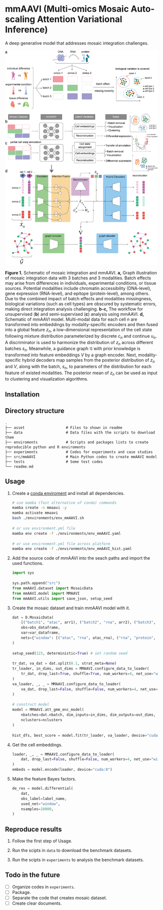 # mmAAVI (Multi-omics Mosaic Auto-scaling Attention Variational Inference)

A deep generative model that addresses mosaic integration challenges.

![Figure 1](asset/Figure1-V6.png)

**Figure 1.** Schematic of mosaic integration and mmAAVI. **a,** Graph illustration of mosaic integration data with 3 batches and 3 modalities. Batch effects may arise from differences in individuals, experimental conditions, or tissue sources. Potential modalities include chromatin accessibility (DNA-level), gene expression (RNA-level), and epitope (protein-level), among others. Due to the combined impact of batch effects and modalities missingness, biological variations (such as cell types) are obscured by systematic errors, making direct integration analysis challenging. **b-c,** The workflow for unsupervised (**b**) and semi-supervised (**c**) analysis using mmAAVI. **d,** Schematic of mmAAVI model. Multi-modal data for each cell $n$ are transformed into embeddings by modality-specific encoders and then fused into a global feature $z_n$, a low-dimensional representation of the cell state following mixture distribution parameterized by discrete $c_n$ and continue $u_n$. A discriminator is used to harmonize the distribution of $z_n$ across different batches $s_n$. Meanwhile, a guidance graph $\mathcal{G}$ with prior knowledge is transformed into feature embeddings $V$ by a graph encoder. Next, modality-specific hybrid decoders map samples from the posterior distribution of $z_n$ and $V$, along with the batch, $s_n$, to parameters of the distribution for each feature of existed modalities. The posterior mean of $z_n$ can be used as input to clustering and visualization algorithms.

## Installation


## Directory structure

```
.
├── asset                   # Files to shown in readme
├── data                    # Data files with the scripts to download them
├── enviroments             # Scripts and packages lists to create reproducible python and R enviroments
├── experiments             # Codes for experiments and case studies
├── src/mmAAVI              # Main Python codes to create mmAAVI model
├── tests                   # Some test codes
└── readme.md
```

## Usage

1. Create a [conda enviroment](https://conda.io/projects/conda/en/latest/user-guide/tasks/manage-environments.html) and install all dependencies.

   ```bash
   # use mamba (fast alternative of conda) commands
   mamba create -n mmaavi -y
   mamba activate mmaavi
   bash ./environments/env_mmAAVI.sh

   # or use environment.yml file
   mamba env create -f ./environments/env_mmAAVI.yaml

   # or use environment.yml file across platform
   mamba env create -f ./environments/env_mmAAVI_hist.yaml
   ```

2. Add the source code of mmAAVI into the seach paths and import the used functions.

   ```python
   import sys

   sys.path.append("src")
   from mmAAVI.dataset import MosaicData
   from mmAAVI.model import MMAAVI
   from mmAAVI.utils import save_json, setup_seed
   ```

3. Create the mosaic dataset and train mmAAVI model with it.

   ```python
   dat = D.MosaicData(
       [("batch1", "atac", arr1), ("batch2", "rna", arr2), ("batch3", "protein", arr3)],
       obs=obs_dataframe,
       var=var_dataframe,
       nets={"window": [("atac", "rna", atac_rna), ("rna", "protein", rna_protein)]}
   )

   setup_seed(123, deterministic=True) # set random seed

   tr_dat, va_dat = dat.split(0.1, strat_meta=None)
   tr_loader, in_dims, out_dims = MMAAVI.configure_data_to_loader(
       tr_dat, drop_last=True, shuffle=True, num_workers=4, net_use="window",
   )
   va_loader, _, _ = MMAAVI.configure_data_to_loader(
       va_dat, drop_last=False, shuffle=False, num_workers=4, net_use="window",
   )

   # construct model
   model = MMAAVI.att_gmm_enc_model(
       nbatches=dat.nbatch, dim_inputs=in_dims, dim_outputs=out_dims,
       nclusters=nclusters
   )

   hist_dfs, best_score = model.fit(tr_loader, va_loader, device="cuda:0")
   ```

4. Get the cell embeddings.

   ```python
   loader, _, _ = MMAAVI.configure_data_to_loader(
       dat, drop_last=False, shuffle=False, num_workers=4, net_use="window",
   )
   embeds = model.encode(loader, device="cuda:0")
   ```

5. Make the feature Bayes factors.

   ```python
   de_res = model.differential(
       dat,
       obs_label=label_name,
       used_net="window",
       nsamples=10000,
   )
   ```

## Reproduce results

1. Follow the first step of Usage.

2. Run the scipts in `data` to download the benchmark datasets.

3. Run the scipts in `experiments` to analysis the benchmark datasets.

## Todo in the future

- [ ] Organize codes in `experiments`.
- [ ] Package.
- [ ] Separate the code that creates mosaic dataset.
- [ ] Create clear documents.
